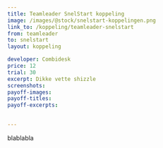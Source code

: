 ```yaml
---
title: Teamleader SnelStart koppeling
image: /images/@stock/snelstart-koppelingen.png
link_to: /koppeling/teamleader-snelstart
from: teamleader
to: snelstart
layout: koppeling

developer: Combidesk
price: 12
trial: 30
excerpt: Dikke vette shizzle
screenshots:
payoff-images:
payoff-titles:
payoff-excerpts:

 
---
```


blablabla
